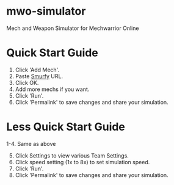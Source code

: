# mwo-simulator
Mech and Weapon Simulator for Mechwarrior Online

# Quick Start Guide

1. Click 'Add Mech'.
2. Paste [Smurfy](http://mwo.smurfy-net.de/) URL.
3. Click OK.
4. Add more mechs if you want.
5. Click 'Run'.
6. Click 'Permalink' to save changes and share your simulation.

# Less Quick Start Guide

1-4. Same as above

5. Click Settings to view various Team Settings.
6. Click speed setting (1x to 8x) to set simulation speed.
7. Click 'Run'.
8. Click 'Permalink' to save changes and share your simulation.
